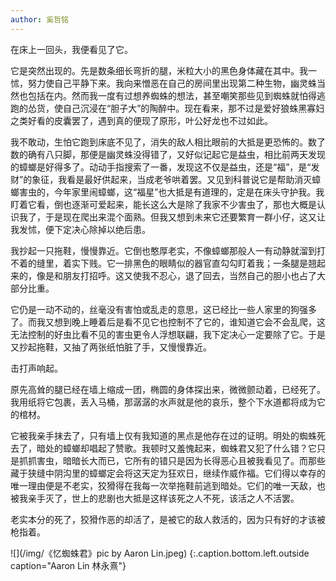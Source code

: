 ```yaml
---
author: 奚哲铭
---
```


在床上一回头，我便看见了它。

它是突然出现的。先是数条细长弯折的腿，米粒大小的黑色身体藏在其中。我一怵，努力使自己平静下来。我向来憎恶在自己的房间里出现第二种生物，幽灵蛛当然也包括在内。然而我一度有过想养蜘蛛的想法，甚至嘲笑那些见到蜘蛛就怕得逃跑的怂货，使自己沉浸在“胆子大”的陶醉中。现在看来，那不过是爱好狼蛛黑寡妇之类好看的皮囊罢了，遇到真的便现了原形，叶公好龙也不过如此。

我不敢动，生怕它跑到床底不见了，消失的敌人相比眼前的大抵是更恐怖的。数了数的确有八只脚，那便是幽灵蛛没得错了，又好似记起它是益虫，相比前两天发现的蟑螂是好得多了。动动手指搜索了一番，发现这不仅是益虫，还是“福”，是“发财”的象征，我看是最好供起来，当成老爷哄着罢。又见到科普说它是帮助消灭蟑螂害虫的，今年家里闹蟑螂，这“福星”也大抵是有道理的，定是在床头守护我。我盯着它看，倒也逐渐可爱起来，能长这么大是除了我家不少害虫了，那也大概是认识我了，于是现在爬出来混个面熟。但我又想到未来它还要繁育一群小仔，这又让我发怵，便下定决心除掉以绝后患。

我抄起一只拖鞋，慢慢靠近。它倒也憨厚老实，不像蟑螂那般人一有动静就溜到打不着的缝里，着实下贱。它一排黑色的眼睛似的器官直勾勾盯着我；一条腿是翘起来的，像是和朋友打招呼。这又使我不忍心，退了回去，当然自己的胆小也占了大部分比重。

它仍是一动不动的，丝毫没有害怕或乱走的意思，这已经比一些人家里的狗强多了。而我又想到晚上睡着后是看不见它也控制不了它的，谁知道它会不会乱爬，这无法控制的好虫比看不见的害虫更令人浮想联翩，我下定决心一定要除了它。于是又抄起拖鞋，又抽了两张纸怕脏了手，又慢慢靠近。

击打声响起。

原先高耸的腿已经在墙上缩成一团，椭圆的身体探出来，微微颤动着，已经死了。我用纸将它包裹，丢入马桶，那潺潺的水声就是他的哀乐，整个下水道都将成为它的棺材。

它被我亲手抹去了，只有墙上仅有我知道的黑点是他存在过的证明。明处的蜘蛛死去了，暗处的蟑螂却唱起了赞歌。我顿时又羞愧起来，蜘蛛君又犯了什么错？它只是抓抓害虫，暗暗长大而已，它所有的错只是因为长得恶心且被我看见了。而那些藏于狭缝中阴沟里的蟑螂定会将这天定为狂欢日，继续作威作福。它们得以幸存的唯一理由便是不老实，狡猾得在我每一次举拖鞋前逃到暗处。它们的唯一天敌，也被我亲手灭了，世上的悲剧也大抵是这样该死之人不死，该活之人不活罢。

老实本分的死了，狡猾作恶的却活了，是被它的敌人救活的，因为只有好的才该被枪指着。

![](/img/《忆蜘蛛君》pic by Aaron Lin.jpeg)
{:.caption.bottom.left.outside caption="Aaron Lin 林永熹"}
